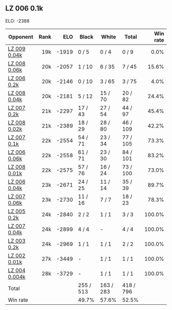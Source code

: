 ## LZ 006 0.1k ##

ELO: -2388

Opponent | Rank | ELO | Black | White | Total | Win rate
---------|-----:|----:|-------|-------|-------|-------:
[LZ 009 0.04k](LZ%20009%200.04k.md) | 19k | -1919 | 0 / 5 | 0 / 4 | 0 / 9 | 0.0%
[LZ 008 0.06k](LZ%20008%200.06k.md) | 20k | -2057 | 1 / 10 | 6 / 35 | 7 / 45 | 15.6%
[LZ 006 0.2k](LZ%20006%200.2k.md) | 20k | -2146 | 0 / 10 | 3 / 65 | 3 / 75 | 4.0%
[LZ 008 0.04k](LZ%20008%200.04k.md) | 20k | -2181 | 5 / 12 | 15 / 70 | 20 / 82 | 24.4%
[LZ 007 0.2k](LZ%20007%200.2k.md) | 21k | -2297 | 17 / 43 | 27 / 54 | 44 / 97 | 45.4%
[LZ 008 0.02k](LZ%20008%200.02k.md) | 21k | -2389 | 18 / 29 | 28 / 80 | 46 / 109 | 42.2%
[LZ 007 0.1k](LZ%20007%200.1k.md) | 22k | -2554 | 54 / 71 | 23 / 34 | 77 / 105 | 73.3%
[LZ 006 0.06k](LZ%20006%200.06k.md) | 22k | -2558 | 61 / 71 | 23 / 30 | 84 / 101 | 83.2%
[LZ 008 0.01k](LZ%20008%200.01k.md) | 22k | -2575 | 57 / 76 | 16 / 24 | 73 / 100 | 73.0%
[LZ 006 0.04k](LZ%20006%200.04k.md) | 23k | -2671 | 24 / 25 | 11 / 14 | 35 / 39 | 89.7%
[LZ 007 0.06k](LZ%20007%200.06k.md) | 23k | -2730 | 11 / 16 | 7 / 7 | 18 / 23 | 78.3%
[LZ 005 0.2k](LZ%20005%200.2k.md) | 24k | -2840 | 2 / 2 | 1 / 1 | 3 / 3 | 100.0%
[LZ 007 0.04k](LZ%20007%200.04k.md) | 24k | -2899 | 4 / 4 | - | 4 / 4 | 100.0%
[LZ 003 0.2k](LZ%20003%200.2k.md) | 24k | -2969 | 1 / 1 | 1 / 1 | 2 / 2 | 100.0%
[LZ 002 0.01k](LZ%20002%200.01k.md) | 27k | -3449 | - | 1 / 1 | 1 / 1 | 100.0%
[LZ 004 0.004k](LZ%20004%200.004k.md) | 28k | -3729 | - | 1 / 1 | 1 / 1 | 100.0%
Total | | | 255 / 513 | 163 / 283 | 418 / 796 | 
Win rate| | | 49.7% | 57.6% | 52.5% | 
